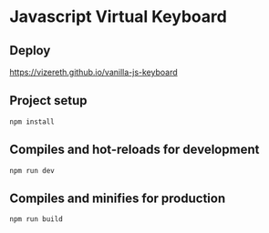 # Javascript Virtual Keyboard

## Deploy

https://vizereth.github.io/vanilla-js-keyboard

## Project setup
```
npm install
```

## Compiles and hot-reloads for development
```
npm run dev
```

## Compiles and minifies for production
```
npm run build
```


